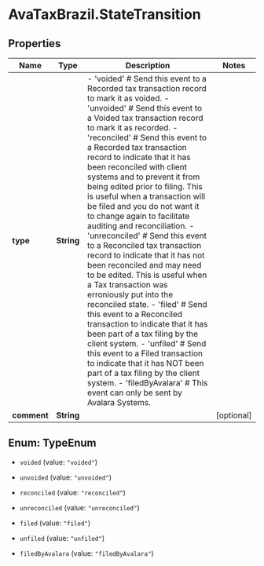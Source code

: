 # AvaTaxBrazil.StateTransition

## Properties
Name | Type | Description | Notes
------------ | ------------- | ------------- | -------------
**type** | **String** | - &#39;voided&#39; # Send this event to a Recorded tax transaction record to mark it as voided. - &#39;unvoided&#39; # Send this event to a Voided tax transaction record to mark it as recorded. - &#39;reconciled&#39; # Send this event to a Recorded tax transaction record to indicate that it has been reconciled with client systems and to prevent it from being edited prior to filing. This is useful when a transaction will be filed and you do not want it to change again to facilitate auditing and reconciliation. - &#39;unreconciled&#39; # Send this event to a Reconciled tax transaction record to indicate that it has not been reconciled and may need to be edited. This is useful when a Tax transaction was erroniously put into the reconciled state. - &#39;filed&#39; # Send this event to a Reconciled transaction to indicate that it has been part of a tax filing by the client system. - &#39;unfiled&#39; # Send this event to a Filed transaction to indicate that it has NOT been part of a tax filing by the client system. - &#39;filedByAvalara&#39; # This event can only be sent by Avalara Systems.  | 
**comment** | **String** |  | [optional] 


<a name="TypeEnum"></a>
## Enum: TypeEnum


* `voided` (value: `"voided"`)

* `unvoided` (value: `"unvoided"`)

* `reconciled` (value: `"reconciled"`)

* `unreconciled` (value: `"unreconciled"`)

* `filed` (value: `"filed"`)

* `unfiled` (value: `"unfiled"`)

* `filedByAvalara` (value: `"filedByAvalara"`)




